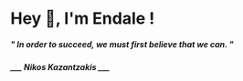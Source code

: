 <h1 title="head"> Hey 👋, I'm Endale !</h1>

**<h5><i>" In order to succeed, we must first believe that we can. "</i></h5>**

*<b>___ Nikos Kazantzakis ___</b>*
